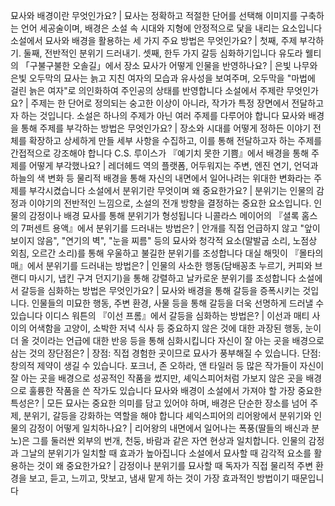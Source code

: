 묘사와 배경이란 무엇인가요?	| 묘사는 정확하고 적절한 단어를 선택해 이미지를 구축하는 언어 세공술이며, 배경은 소설 속 시대와 지형에 안정적으로 닻을 내리는 요소입니다
소설에서 묘사와 배경을 활용하는 세 가지 주요 방법은 무엇인가요?	| 첫째, 주제 부각하기. 둘째, 전반적인 분위기 드러내기. 셋째, 한두 가지 갈등 심화하기입니다
유도라 웰티의 「구불구불한 오솔길」에서 장소 묘사가 어떻게 인물을 반영하나요?	| 은빛 나무와 은빛 오두막의 묘사는 늙고 지친 여자의 모습과 유사성을 보여주며, 오두막을 "마법에 걸린 늙은 여자"로 의인화하여 주인공의 상태를 반영합니다
소설에서 주제란 무엇인가요?	| 주제는 한 단어로 정의되는 숭고한 이상이 아니라, 작가가 특정 장면에서 전달하고자 하는 것입니다. 소설은 하나의 주제가 아닌 여러 주제를 다루어야 합니다
묘사와 배경을 통해 주제를 부각하는 방법은 무엇인가요?	| 장소와 시대를 어떻게 정하든 이야기 전체를 확장하고 상세하게 만들 세부 사항을 수집하고, 이를 통해 전달하고자 하는 주제를 간접적으로 강조해야 합니다
C.S. 루이스가 『예기치 못한 기쁨』에서 배경을 통해 주제를 어떻게 부각했나요?	| 레더헤드 역의 플랫폼, 어두워지는 주변, 엔진 연기, 언덕과 하늘의 색 변화 등 물리적 배경을 통해 자신의 내면에서 일어나려는 위대한 변화라는 주제를 부각시켰습니다
소설에서 분위기란 무엇이며 왜 중요한가요?	| 분위기는 인물의 감정과 이야기의 전반적인 느낌으로, 소설의 전개 방향을 결정하는 중요한 요소입니다. 인물의 감정이나 배경 묘사를 통해 분위기가 형성됩니다
니콜라스 메이어의 『셜록 홈스의 7퍼센트 용액』에서 분위기를 드러내는 방법은?	| 안개를 직접 언급하지 않고 "앞이 보이지 않음", "연기의 벽", "눈을 찌름" 등의 묘사와 청각적 요소(말발굽 소리, 노점상 외침, 오르간 소리)를 통해 우울하고 불길한 분위기를 조성합니다
대실 해밋이 『몰타의 매』에서 분위기를 드러내는 방법은?	| 인물의 사소한 행동(담배꽁초 누르기, 커피와 브랜디 마시기, 냅킨 구겨 던지기)을 통해 강렬하고 날카로운 분위기를 조성합니다
소설에서 갈등을 심화하는 방법은 무엇인가요?	| 묘사와 배경을 통해 갈등을 증폭시키는 것입니다. 인물들의 미묘한 행동, 주변 환경, 사물 등을 통해 갈등을 더욱 선명하게 드러낼 수 있습니다
이디스 워튼의 『이선 프롬』에서 갈등을 심화하는 방법은?	| 이선과 매티 사이의 어색함을 고양이, 소박한 저녁 식사 등 중요하지 않은 것에 대한 과장된 행동, 눈이 더 올 것이라는 언급에 대한 반응 등을 통해 심화시킵니다
자신이 잘 아는 곳을 배경으로 삼는 것의 장단점은?	| 장점: 직접 경험한 곳이므로 묘사가 풍부해질 수 있습니다. 단점: 창의적 제약이 생길 수 있습니다. 포크너, 존 오하라, 앤 타일러 등 많은 작가들이 자신이 잘 아는 곳을 배경으로 성공적인 작품을 썼지만, 셰익스피어처럼 가보지 않은 곳을 배경으로 훌륭한 작품을 쓴 작가도 있습니다
묘사와 배경이 소설에서 가져야 할 가장 중요한 특성은?	| 모든 묘사는 중요한 의미를 담고 있어야 하며, 배경은 단순한 장소를 넘어 주제, 분위기, 갈등을 강화하는 역할을 해야 합니다
셰익스피어의 리어왕에서 분위기와 인물의 감정이 어떻게 일치하나요?	| 리어왕의 내면에서 일어나는 폭풍(딸들의 배신과 분노)은 그를 둘러싼 외부의 번개, 천둥, 바람과 같은 자연 현상과 일치합니다. 인물의 감정과 그날의 분위기가 일치할 때 효과가 높아집니다
소설에서 묘사할 때 감각적 요소를 활용하는 것이 왜 중요한가요?	| 감정이나 분위기를 묘사할 때 독자가 직접 물리적 주변 환경을 보고, 듣고, 느끼고, 맛보고, 냄새 맡게 하는 것이 가장 효과적인 방법이기 때문입니다
